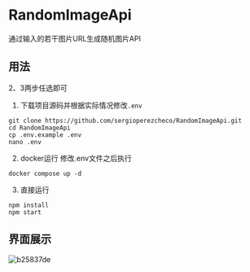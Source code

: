 # RandomImageApi
通过输入的若干图片URL生成随机图片API

## 用法
2、3两步任选即可
1. 下载项目源码并根据实际情况修改`.env`
```
git clone https://github.com/sergioperezcheco/RandomImageApi.git
cd RandomImageApi
cp .env.example .env
nano .env
```
2. docker运行
修改.env文件之后执行
```
docker compose up -d
```

3. 直接运行
```
npm install
npm start
```
## 界面展示
![b25837de](https://img.checo.cc/file/AgACAgUAAyEGAASU5diVAAMmZw3L5yXq7xHPTeUp6FlXnlQ1DIEAAoDAMRvEeXBU5-6MzuaKDT8BAAMCAAN3AAM2BA.png)
